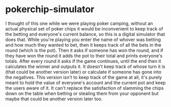 # pokerchip-simulator
I thought of this one while we were playing poker camping, without an actual physical set of poker chips it would be inconvenient to keep track of the betting and everyone's current balance, so this is a digital simulator that does that. While you're playing you enter the name of whover was betting and how much they wanted to bet, then it keeps track of all the bets in the round (which is the pot). Then it asks if someone has won the round, and if they have won the round it adds the pot to their total and prints everyone's totals. After every round it asks if the game continues, until the end then it calculates the winner and outputs it. It doesn't keep track of whose turn it is (that could be another version later) or calculate if someone has gone into the negatives. This version isn't to keep track of the game at all, it's purely meant to hold the value of everyone's account and the current pot and keep the users aware of it. It can't replace the satisfaction of slamming the chips down on the table when betting or stealing them from your opponent but maybe that could be another version later too. 

